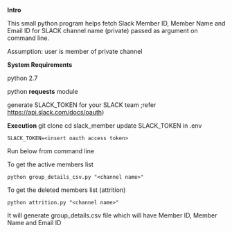 **Intro**

This small python program helps fetch Slack Member ID, Member Name and Email ID for SLACK channel name (private) passed as argument on command line.

Assumption: user is member of private channel


**System Requirements**

python 2.7

python **requests** module

generate SLACK_TOKEN for your SLACK team ;refer https://api.slack.com/docs/oauth)

**Execution**
git clone 
cd slack_member
update SLACK_TOKEN in .env 

`SLACK_TOKEN=<insert oauth access token>`

Run below from command line

To get the active members list

`python group_details_csv.py "<channel name>"`


To get the deleted members list (attrition)

`python attrition.py "<channel name>"`

It will generate group_details.csv file which will have Member ID, Member Name and Email ID
